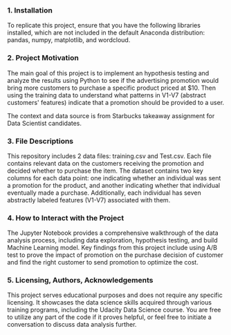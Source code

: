 ### 1. Installation
To replicate this project, ensure that you have the following libraries installed, which are not included in the default Anaconda distribution: pandas, numpy, matplotlib, and wordcloud.

### 2. Project Motivation
The main goal of this project is to implement an hypothesis testing and analyze the results using Python to see if the advertising promotion would bring more customers to purchase a specific product priced at $10. Then using the training data to understand what patterns in V1-V7 (abstract customers' features) indicate that a promotion should be provided to a user. 

The context and data source is from Starbucks takeaway assignment for Data Scientist candidates.

### 3. File Descriptions
This repository includes 2 data files: training.csv and Test.csv. Each file contains relevant data on the customers receiving the promotion and decided whether to purchase the item. The dataset contains two key columns for each data point: one indicating whether an individual was sent a promotion for the product, and another indicating whether that individual eventually made a purchase. Additionally, each individual has seven abstractly labeled features (V1-V7) associated with them.

### 4. How to Interact with the Project
The Jupyter Notebook provides a comprehensive walkthrough of the data analysis process, including data exploration, hypothesis testing, and build Machine Learning model. Key findings from this project include using A/B test to prove the impact of promotion on the purchase decision of customer and find the right customer to send promotion to optimize the cost.

### 5. Licensing, Authors, Acknowledgements
This project serves educational purposes and does not require any specific licensing. It showcases the data science skills acquired through various training programs, including the Udacity Data Science course. You are free to utilize any part of the code if it proves helpful, or feel free to initiate a conversation to discuss data analysis further.